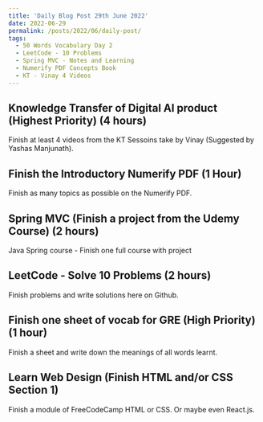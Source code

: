```yaml
---
title: 'Daily Blog Post 29th June 2022'
date: 2022-06-29
permalink: /posts/2022/06/daily-post/
tags:
  - 50 Words Vocabulary Day 2
  - LeetCode - 10 Problems
  - Spring MVC - Notes and Learning
  - Numerify PDF Concepts Book
  - KT - Vinay 4 Videos
---
```


## Knowledge Transfer of Digital AI product (Highest Priority) (4 hours)
Finish at least 4 videos from the KT Sessoins take by Vinay (Suggested by Yashas Manjunath).

## Finish the Introductory Numerify PDF (1 Hour)
Finish as many topics as possible on the Numerify PDF.

## Spring MVC (Finish a project from the Udemy Course) (2 hours)
Java Spring course - Finish one full course with project

## LeetCode - Solve 10 Problems (2 hours)
Finish problems and write solutions here on Github.

## Finish one sheet of vocab for GRE (High Priority) (1 hour) 
Finish a sheet and write down the meanings of all words learnt.

## Learn Web Design (Finish HTML and/or CSS Section 1)
Finish a module of FreeCodeCamp HTML or CSS. Or maybe even React.js.
